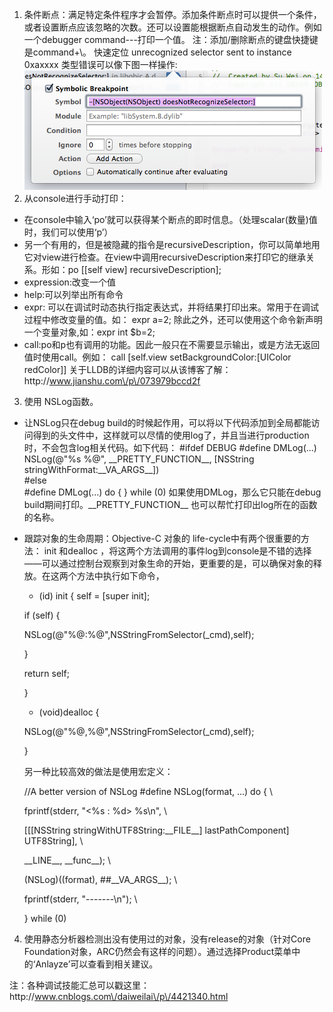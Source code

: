 1. 条件断点：满足特定条件程序才会暂停。添加条件断点时可以提供一个条件，或者设置断点应该忽略的次数。还可以设置能根据断点自动发生的动作。例如一个debugger command---打印一个值。 注：添加\/删除断点的键盘快捷键是command+\。
  快速定位 unrecognized selector sent to instance 0xaxxxx 类型错误可以像下图一样操作:
  ![](/assets/130939358233695.png)
2. 从console进行手动打印：

  * 在console中输入‘po’就可以获得某个断点的即时信息。（处理scalar\(数量\)值时，我们可以使用‘p’）
  * 另一个有用的，但是被隐藏的指令是recursiveDescription，你可以简单地用它对view进行检查。在view中调用recursiveDescription来打印它的继承关系。形如：po \[\[self view\] recursiveDescription\];
  * expression:改变一个值
  * help:可以列举出所有命令
  * expr: 可以在调试时动态执行指定表达式，并将结果打印出来。常用于在调试过程中修改变量的值。如： expr a=2; 除此之外，还可以使用这个命令新声明一个变量对象,如：expr int $b=2;
  * call:po和p也有调用的功能。因此一般只在不需要显示输出，或是方法无返回值时使用call。例如： call \[self.view setBackgroundColor:\[UIColor redColor\]\]
    关于LLDB的详细内容可以从该博客了解：http:\/\/www.jianshu.com\/p\/073979bccd2f 

3. 使用 NSLog函数。

  * 让NSLog只在debug build的时候起作用，可以将以下代码添加到全局都能访问得到的头文件中，这样就可以尽情的使用log了，并且当进行production时，不会包含log相关代码。如下代码：                                                                               \#ifdef DEBUG                                                                                                                                                              \#define DMLog\(...\) NSLog\(@"%s %@", \_\_PRETTY\_FUNCTION\_\_, \[NSString stringWithFormat:\_\_VA\_ARGS\_\_\]\)    
    \#else                                                                                                                                                                       
    \#define DMLog\(...\) do { } while \(0\)                                                                                                                                                如果使用DMLog，那么它只能在debug build期间打印。\_\_PRETTY\_FUNCTION\_\_ 也可以帮忙打印出log所在的函数的名称。
  * 跟踪对象的生命周期：Objective-C 对象的 life-cycle中有两个很重要的方法： init 和dealloc ，将这两个方法调用的事件log到console是不错的选择——可以通过控制台观察到对象生命的开始，更重要的是，可以确保对象的释放。在这两个方法中执行如下命令，

    * \(id\) init { 
      self = \[super init\];

    if \(self\) {

    NSLog\(@"%@:%@",NSStringFromSelector\(\_cmd\),self\);

    }

    return self;

    }

    * \(void\)dealloc {

    NSLog\(@"%@,%@",NSStringFromSelector\(\_cmd\),self\);

    }

    另一种比较高效的做法是使用宏定义：

    \/\/A better version of NSLog 
    \#define NSLog\(format, ...\) do { \

    fprintf\(stderr, "&lt;%s : %d&gt; %s\n", \

    \[\[\[NSString stringWithUTF8String:\_\_FILE\_\_\] lastPathComponent\] UTF8String\], \

    \_\_LINE\_\_, \_\_func\_\_\); \

    \(NSLog\)\(\(format\), \#\#\_\_VA\_ARGS\_\_\); \

    fprintf\(stderr, "-------\n"\); \

    } while \(0\)


4. 使用静态分析器检测出没有使用过的对象，没有release的对象（针对Core Foundation对象，ARC仍然会有这样的问题）。通过选择Product菜单中的‘Anlayze’可以查看到相关建议。

  注：各种调试技能汇总可以戳这里： http:\/\/www.cnblogs.com\/daiweilai\/p\/4421340.html


